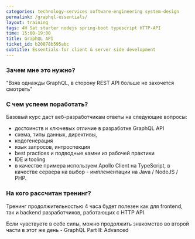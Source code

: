```yaml
---
categories: technology-services software-engineering system-design
permalink: /graphql-essentials/
layout: training
tags: 4H Sat starter nodejs spring-boot typescript HTTP-API
time: 15:00-19:00
title: GraphQL API
ticket_id: b20078b595abc
subtitle: Essentials for client & server side development
---
```

### Зачем мне это нужно?
"Взяв однажды GraphQL, в сторону REST API больше не захочется смотреть"

### С чем успеем поработать?
Базовый курс даст веб-разработчикам ответы на следующие вопросы:
- достоинств и ключевых отличие в разработке GraphQL API
- схема, типы данных, директивы, 
- кодогенерация
- язык запросов, интроспекция
- best practices и подводные камни из рабочей практики
- IDE и tooling
- в качестве примера используем Apollo Client на TypeScript, в качестве сервера на выбор - имплементации на Java / NodeJS / PHP.

### На кого рассчитан тренинг?
Тренинг продолжительностью 4 часа будет полезен как для frontend, так и backend разработчиков, работающих с HTTP API. 

Если чувствуете в себе силы, можно продолжить знакомство во второй части в этот же день - GraphQL Part II: Advanced
